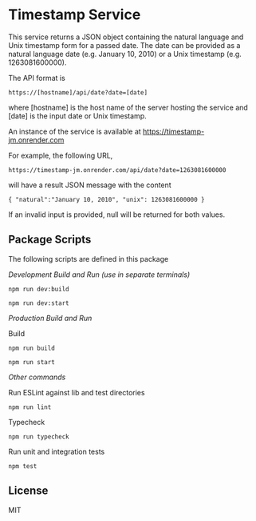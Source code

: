 # Timestamp Service

This service returns a JSON object containing the natural language
and Unix timestamp form for a passed date. The date can be provided
as a natural language date (e.g. January 10, 2010) or a Unix timestamp
(e.g. 1263081600000).

The API format is

    https://[hostname]/api/date?date=[date]

where [hostname] is the host name of the server hosting the service and
[date] is the input date or Unix timestamp.

An instance of the service is available at https://timestamp-jm.onrender.com

For example, the following URL,

    https://timestamp-jm.onrender.com/api/date?date=1263081600000

will have a result JSON message with the content

    { "natural":"January 10, 2010", "unix": 1263081600000 }

If an invalid input is provided, null will be returned for both values.

## Package Scripts

The following scripts are defined in this package

*Development Build and Run (use in separate terminals)*

```
npm run dev:build
```

```
npm run dev:start
```

*Production Build and Run*

Build

```
npm run build
```

```
npm run start
```

*Other commands*

Run ESLint against lib and test directories

```
npm run lint
```

Typecheck

```
npm run typecheck
```

Run unit and integration tests

```
npm test
```

## License
MIT
